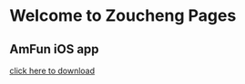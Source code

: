 # Welcome to Zoucheng Pages

## AmFun iOS app 
[click here to download](itms-services:///?action=download-manifest&url=https://powercc.github.io/AmFunTest/manifest.plist)


